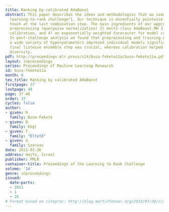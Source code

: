 ```yaml
---
title: Ranking by calibrated AdaBoost
abstract: This paper describes the ideas and methodologies that we used in the Yahoo
  learning-to-rank challenge^1. Our technique is essentially pointwise with a listwise
  touch at the last combination step. The main ingredients of our approach are 1)
  preprocessing (querywise normalization) 2) multi-class AdaBoost.MH 3) regression
  calibration, and 4) an exponentially weighted forecaster for model combination.
  In post-challenge analysis we found that preprocessing and training AdaBoost with
  a wide variety of hyperparameters improved individual models significantly, the
  final listwise ensemble step was crucial, whereas calibration helped only in creating
  diversity.
pdf: http://proceedings.mlr.press/v14/busa-fekete11a/busa-fekete11a.pdf
layout: inproceedings
series: Proceedings of Machine Learning Research
id: busa-fekete11a
month: 0
tex_title: Ranking by calibrated AdaBoost
firstpage: 37
lastpage: 48
page: 37-48
order: 37
cycles: false
author:
- given: R.
  family: Busa-Fekete
- given: B.
  family: Kégl
- given: T.
  family: "Éltető"
- given: G.
  family: Szarvas
date: 2011-01-26
address: Haifa, Israel
publisher: PMLR
container-title: Proceedings of the Learning to Rank Challenge
volume: '14'
genre: inproceedings
issued:
  date-parts:
  - 2011
  - 1
  - 26
# Format based on citeproc: http://blog.martinfenner.org/2013/07/30/citeproc-yaml-for-bibliographies/
---
```


